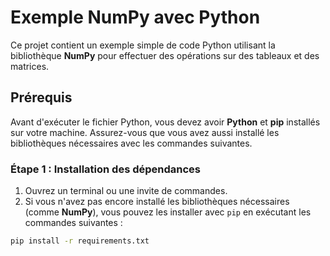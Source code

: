 # Exemple NumPy avec Python

Ce projet contient un exemple simple de code Python utilisant la bibliothèque **NumPy** pour effectuer des opérations sur des tableaux et des matrices.

## Prérequis

Avant d'exécuter le fichier Python, vous devez avoir **Python** et **pip** installés sur votre machine. Assurez-vous que vous avez aussi installé les bibliothèques nécessaires avec les commandes suivantes.

### Étape 1 : Installation des dépendances

1. Ouvrez un terminal ou une invite de commandes.
2. Si vous n'avez pas encore installé les bibliothèques nécessaires (comme **NumPy**), vous pouvez les installer avec `pip` en exécutant les commandes suivantes :

```bash
pip install -r requirements.txt
